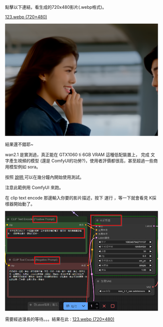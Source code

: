 點擊以下連結，看生成的720x480影片(.webp格式)。

[123.webp (720×480)](https://ai.soshow.app/123.webp)

![](assets/20250501_191328_image.png)

結果還不錯耶~

wan2.1 是實測過，真正能在 GTX1060 ti  6GB VRAM 這種低配裝置上， 完成 文字產生視頻的模型 (還是 ComfyUI的功勞?)，使用者評價都很高，甚至超過一些商用模型例如 sora。

按照 [說明 ](https://https://www.freedidi.com/18705.html) 可以在幾分鐘內開始使用測試。

注意此範例用 ComfyUI 來跑。

在 clip text encode 那邊輸入你要的影片描述，按下 運行 ，等一下就會看見 K採樣器開始動了。

![](assets/20250501_152906_image.png)

需要經過漫長的等待。。。結果在此 : [123.webp (720×480)](https://ai.soshow.app/123.webp)

